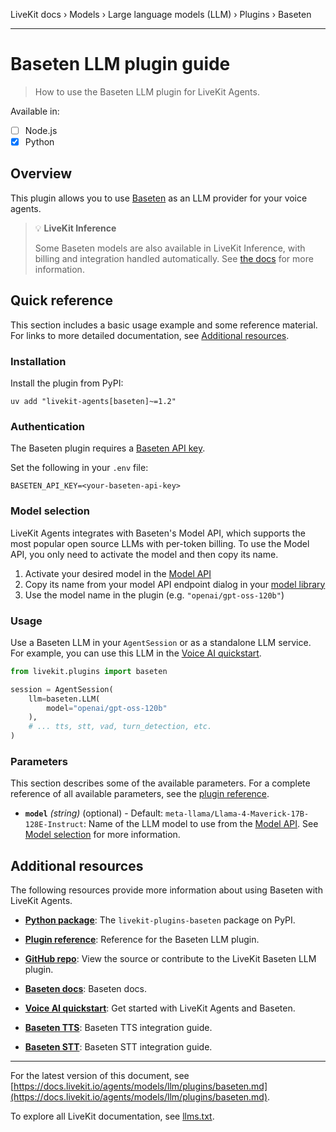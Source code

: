 LiveKit docs › Models › Large language models (LLM) › Plugins › Baseten

---

# Baseten LLM plugin guide

> How to use the Baseten LLM plugin for LiveKit Agents.

Available in:
- [ ] Node.js
- [x] Python

## Overview

This plugin allows you to use [Baseten](https://www.baseten.co/) as an LLM provider for your voice agents.

> 💡 **LiveKit Inference**
> 
> Some Baseten models are also available in LiveKit Inference, with billing and integration handled automatically. See [the docs](https://docs.livekit.io/agents/models/llm.md) for more information.

## Quick reference

This section includes a basic usage example and some reference material. For links to more detailed documentation, see [Additional resources](#additional-resources).

### Installation

Install the plugin from PyPI:

```shell
uv add "livekit-agents[baseten]~=1.2"

```

### Authentication

The Baseten plugin requires a [Baseten API key](https://app.baseten.co/settings/api-keys).

Set the following in your `.env` file:

```shell
BASETEN_API_KEY=<your-baseten-api-key>

```

### Model selection

LiveKit Agents integrates with Baseten's Model API, which supports the most popular open source LLMs with per-token billing. To use the Model API, you only need to activate the model and then copy its name.

1. Activate your desired model in the [Model API](https://app.baseten.co/model-apis/create)
2. Copy its name from your model API endpoint dialog in your [model library](https://app.baseten.co/model-apis)
3. Use the model name in the plugin (e.g. `"openai/gpt-oss-120b"`)

### Usage

Use a Baseten LLM in your `AgentSession` or as a standalone LLM service. For example, you can use this LLM in the [Voice AI quickstart](https://docs.livekit.io/agents/start/voice-ai.md).

```python
from livekit.plugins import baseten

session = AgentSession(
    llm=baseten.LLM(
        model="openai/gpt-oss-120b"
    ),
    # ... tts, stt, vad, turn_detection, etc.
)

```

### Parameters

This section describes some of the available parameters. For a complete reference of all available parameters, see the [plugin reference](https://docs.livekit.io/python/v1/livekit/plugins/groq/services.html.md#livekit.plugins.groq.services.LLM).

- **`model`** _(string)_ (optional) - Default: `meta-llama/Llama-4-Maverick-17B-128E-Instruct`: Name of the LLM model to use from the [Model API](https://www.baseten.co/model-apis). See [Model selection](#model-selection) for more information.

## Additional resources

The following resources provide more information about using Baseten with LiveKit Agents.

- **[Python package](https://pypi.org/project/livekit-plugins-baseten/)**: The `livekit-plugins-baseten` package on PyPI.

- **[Plugin reference](https://docs.livekit.io/reference/python/v1/livekit/plugins/baseten/index.html.md#livekit.plugins.baseten.LLM)**: Reference for the Baseten LLM plugin.

- **[GitHub repo](https://github.com/livekit/agents/tree/main/livekit-plugins/livekit-plugins-baseten)**: View the source or contribute to the LiveKit Baseten LLM plugin.

- **[Baseten docs](https://docs.baseten.co/)**: Baseten docs.

- **[Voice AI quickstart](https://docs.livekit.io/agents/start/voice-ai.md)**: Get started with LiveKit Agents and Baseten.

- **[Baseten TTS](https://docs.livekit.io/agents/models/tts/plugins/baseten.md)**: Baseten TTS integration guide.

- **[Baseten STT](https://docs.livekit.io/agents/models/stt/plugins/baseten.md)**: Baseten STT integration guide.

---


For the latest version of this document, see [https://docs.livekit.io/agents/models/llm/plugins/baseten.md](https://docs.livekit.io/agents/models/llm/plugins/baseten.md).

To explore all LiveKit documentation, see [llms.txt](https://docs.livekit.io/llms.txt).
